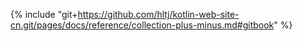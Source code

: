 {% include "git+https://github.com/hltj/kotlin-web-site-cn.git/pages/docs/reference/collection-plus-minus.md#gitbook" %}
